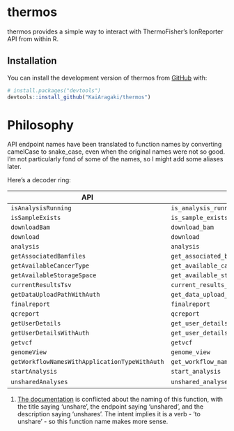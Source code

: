 
<!-- README.md is generated from README.Rmd. Please edit that file -->

# thermos

<!-- badges: start -->

<!-- badges: end -->

thermos provides a simple way to interact with ThermoFisher’s
IonReporter API from within R.

## Installation

You can install the development version of thermos from
[GitHub](https://github.com/) with:

``` r
# install.packages("devtools")
devtools::install_github("KaiAragaki/thermos")
```

# Philosophy

API endpoint names have been translated to function names by converting
camelCase to snake\_case, even when the original names were not so good.
I’m not particularly fond of some of the names, so I might add some
aliases later.

Here’s a decoder ring:

| API                                           | thermos                                              | Possible Alias          |
| --------------------------------------------- | ---------------------------------------------------- | ----------------------- |
| `isAnalysisRunning`                           | `is_analysis_running`                                |                         |
| `isSampleExists`                              | `is_sample_exists`                                   | `sample_exists`         |
| `downloadBam`                                 | `download_bam`                                       |                         |
| `download`                                    | `download`                                           |                         |
| `analysis`                                    | `analysis`                                           | `get_analysis`          |
| `getAssociatedBamfiles`                       | `get_associated_bamfiles`                            |                         |
| `getAvailableCancerType`                      | `get_available_cancer_type`                          |                         |
| `getAvailableStorageSpace`                    | `get_available_storage_space`                        |                         |
| `currentResultsTsv`                           | `current_results_tsv`                                |                         |
| `getDataUploadPathWithAuth`                   | `get_data_upload_path_with_auth`                     |                         |
| `finalreport`                                 | `finalreport`                                        | `get_final_report`      |
| `qcreport`                                    | `qcreport`                                           | `get_qc_report`         |
| `getUserDetails`                              | `get_user_details`                                   |                         |
| `getUserDetailsWithAuth`                      | `get_user_details_with_auth`                         |                         |
| `getvcf`                                      | `getvcf`                                             | `get_vcf`               |
| `genomeView`                                  | `genome_view`                                        |                         |
| `getWorkflowNamesWithApplicationTypeWithAuth` | `get_workflow_names_with_application_type_with_auth` | `get_workflow_names`    |
| `startAnalysis`                               | `start_analysis`                                     |                         |
| `unsharedAnalyses`                            | `unshared_analyses`                                  | `unshare_analyses`\[1\] |

1.  [The
    documentation](https://ionreporter.thermofisher.com/ionreporter/help/GUID-DF029997-3B2F-44FB-8116-192689AE492D.html)
    is conflicted about the naming of this function, with the title
    saying ‘unshare’, the endpoint saying ‘unshared’, and the
    description saying ‘unshares’. The intent implies it is a verb - ‘to
    unshare’ - so this function name makes more sense.
